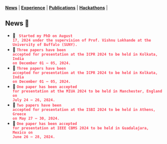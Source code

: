 <link rel="stylesheet" href="style.css">

**[News](news.md)** | **[Experience](experience.md)** | **[Publications](publications.md)** | **[Hackathons](hackathons.md)** |

## News 👀 <a id="news"></a>
- 📳 **<code style="color: #FC465B"> Started my PhD on August 17, 2024 under the supervision of Prof. Vishnu Lokhande at the University of Buffalo (SUNY).</code>**
- 📳 **<code style="color: #FC465B">Three papers have been accepted for presentation at the ICPR 2024 to be held in Kolkata, India on December 01 – 05, 2024.</code>**
- 📳 **<code style="color: #FC465B">Three papers have been accepted for presentation at the ICPR 2024 to be held in Kolkata, India on December 01 – 05, 2024.</code>**
- 📳 **<code style="color: #FC465B">One paper has been accepted for presentation at the MIUA 2024 to be held in Manchester, England on July 24 – 26, 2024.</code>**
- 📳 **<code style="color: #FC465B">Two papers have been accepted for presentation at the ISBI 2024 to be held in Athens, Greece on May 27 – 30, 2024.</code>**
- 📳 **<code style="color: #FC465B">One paper has been accepted for presentation at IEEE CBMS 2024 to be held in Guadalajara, Mexico on June 26 – 28, 2024.</code>**
